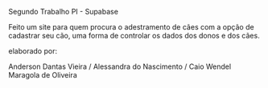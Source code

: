Segundo Trabalho PI - Supabase

Feito um site para quem procura o adestramento de cães com a opção de cadastrar seu cão, uma forma de controlar os dados dos donos e dos cães.

elaborado por:

Anderson Dantas Vieira /
Alessandra do Nascimento /
Caio Wendel Maragola de Oliveira
